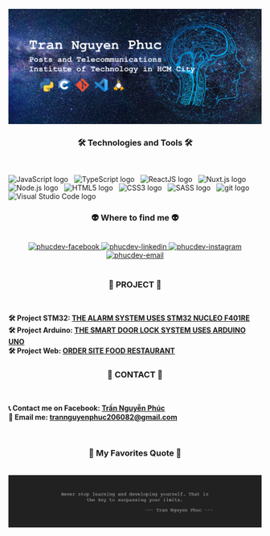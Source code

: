 <span><img src="Banner.PNG" alt="phucdev-banner" /></span>
<h3 align="center">🛠 Technologies and Tools 🛠</h3>
<br>
<!-- https://simpleicons.org/ -->

<span><img src="https://img.shields.io/badge/JavaScript-282C34?logo=javascript&logoColor=F7DF1E" alt="JavaScript logo" title="JavaScript" height="25" /></span>
&nbsp;
<span><img src="https://img.shields.io/badge/TypeScript-282C34?logo=typescript&logoColor=3178C6" alt="TypeScript logo" title="TypeScript" height="25" /></span>
&nbsp;
<span><img src="https://img.shields.io/badge/ReactJS-282C34?logo=react&logoColor=61DAFB" alt="ReactJS logo" title="ReactJS" height="25" /></span>
&nbsp;
<span><img src="https://img.shields.io/badge/Nuxt.js-282C34?logo=nuxt.js&logoColor=4FC08D" alt="Nuxt.js logo" title="Nuxt.js" height="25" /></span>
&nbsp;
<span><img src="https://img.shields.io/badge/Node.js-282C34?logo=node.js&logoColor=00F200" alt="Node.js logo" title="Node.js" height="25" /></span>
&nbsp;
<span><img src="https://img.shields.io/badge/HTML5-282C34?logo=html5&logoColor=E34F26" alt="HTML5 logo" title="HTML5" height="25" /></span>
&nbsp;
<span><img src="https://img.shields.io/badge/CSS3-282C34?logo=css3&logoColor=1572B6" alt="CSS3 logo" title="CSS3" height="25" /></span>
&nbsp;
<span><img src="https://img.shields.io/badge/Sass-282C34?logo=sass&logoColor=CC6699" alt="SASS logo" title="SASS" height="25" /></span>
&nbsp;
<span><img src="https://img.shields.io/badge/git-282C34?logo=git&logoColor=F05032" alt="git logo" title="git" height="25" /></span>
&nbsp;
<span><img src="https://img.shields.io/badge/VS%20Code-282C34?logo=visual-studio-code&logoColor=007ACC" alt="Visual Studio Code logo" title="Visual Studio Code" height="25" /></span>
&nbsp;
<br>
<h3 align="center">👽 Where to find me 👽</h3>
<br>
<!-- https://icons8.com -->
<div align="center">
  <a href="https://www.facebook.com/thayPhuc.vt" target="blank">
    <img src="https://img.icons8.com/bubbles/100/000000/facebook-new.png" alt="phucdev-facebook" />
  </a>
  <a href="https://www.linkedin.com/in/thypuccy/" target="blank">
    <img src="https://img.icons8.com/bubbles/100/000000/linkedin.png" alt="phucdev-linkedin" />
  </a>
  <a href="https://www.instagram.com/_pucyy_tn/" target="blank">
    <img src="https://img.icons8.com/bubbles/100/000000/instagram.png" alt="phucdev-instagram" />
  </a>
  <a href="mailto:trannguyenphuc206082@gmail.com" target="top">
    <img src="https://img.icons8.com/bubbles/100/000000/apple-mail.png" alt="phucdev-email" />
  </a>
</div>

<br>

<h3 align="center">📖 PROJECT 📖</h3>
<br>
<p>
  <strong>🛠️ Project STM32: <a href="https://github.com/TNPhuc/STM32_F401RE---HE_THONG_CANH_BAO" target="_blank">THE ALARM SYSTEM USES STM32 NUCLEO F401RE</a></strong>
  <br>
  <strong>🛠️ Project Arduino: <a href="https://github.com/TNPhuc/Arduino---Khoa-cua-thong-minh" target="_blank">THE SMART DOOR LOCK SYSTEM USES ARDUINO UNO</a></strong>
  <br>
  <strong>🛠️ Project Web: <a href="https://github.com/TNPhuc/Project_Web---Trang_Web_Order_Mon_An_Nha_Hang" target="_blank">ORDER SITE FOOD RESTAURANT</a></strong>
  <br>
</p>
<h3 align="center">📖 CONTACT 📖</h3>
<br>
<p>
  <strong>📞 Contact me on Facebook: <a href="https://www.facebook.com/profile.php?id=100011416625685" target="_blank">Trần Nguyễn Phúc</a></strong>
  <br>
  <strong>📧 Email me: <a href="mailto:trannguyenphuc206082@gmail.com" target="_top">trannguyenphuc206082@gmail.com</a></strong>
</p>

<br>
<h3 align="center">📑 My Favorites Quote 📑</h3>
<br>
<span><img src="Quote.png" alt="phucdev-quote" /></span>
